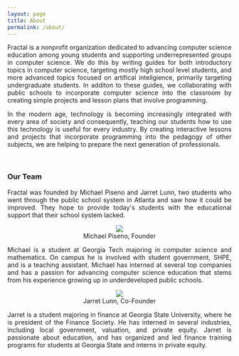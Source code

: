 ```yaml
---
layout: page
title: About
permalink: /about/
---
```


<p align="justify">Fractal is a nonprofit organization dedicated to advancing computer science education among young students and supporting underrepresented groups in computer science. We do this by writing guides for both introductory topics in computer science, targeting mostly high school level students, and more advanced topics focused on artifical intellgience, primarily targeting undergraduate students. In additon to these guides, we collaborating with public schools to incorporate computer science into the classroom by creating simple projects and lesson plans that involve programming.</p>

<p align="justify">In the modern age, technology is becoming increasingly integrated with every area of society and consequently, teaching our students how to use this technology is useful for every industry. By creating interactive lessons and projects that incorporate programming into the pedagogy of other subjects, we are helping to prepare the next generation of professionals.</p>
<br/>

### Our Team

<p align="justify">Fractal was founded by Michael Piseno and Jarret Lunn, two students who went through the public school system in Atlanta and saw how it could be improved. They hope to provide today's students with the educational support that their school system lacked.</p>

<div class="container">
  <div class="row">
    <div class="col-lg-6 col-md-6 col-sm-12 col-xs-12">
        <center>
          <figure class="figure">
            <img class="team-photo" src="{{site.baseurl}}/assets/Site-Assets/michael-photo2.jpeg"/>
            <figcaption class="figure-caption text-center">Michael Piseno, Founder</figcaption>
          </figure>   
        </center>
        <p align="justify">Michael is a student at Georgia Tech majoring in computer science and mathematics. On campus he is involved with student government, SHPE, and is a teaching assistant. Michael has interned at several top companies and has a passion for advancing computer science education that stems from his experience growing up in underdeveloped public schools.</p>
    </div>
    <div class="col-lg-6 col-md-6 col-sm-12 col-xs-12">
        <center>
          <figure class="figure">
            <img class="team-photo" src="{{site.baseurl}}/assets/Site-Assets/jarret-photo.jpeg"/>
            <figcaption class="figure-caption text-center">Jarret Lunn, Co-Founder</figcaption>
          </figure>
        </center>
        <p align="justify">Jarret is a student majoring in finance at Georgia State University, where he is president of the Finance Society. He has interned in several industries, including local government, valuation, and private equity. Jarret is passionate about education, and has organized and led finance training programs for students at Georgia State and interns in private equity.</p>
    </div>
  </div>
</div>